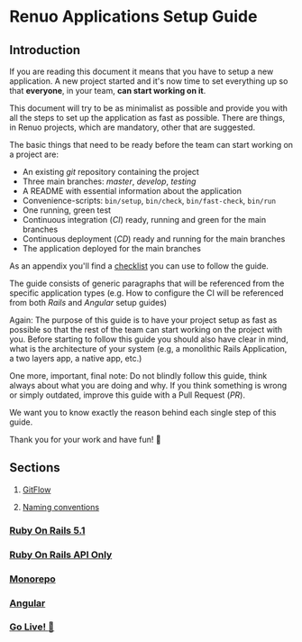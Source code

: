 # Renuo Applications Setup Guide

## Introduction

If you are reading this document it means that you have to setup a new application. 
A new project started and it's now time to set everything up so that **everyone**, in your team, **can start working on it**. 

This document will try to be as minimalist as possible and provide you with all the steps to set up the application as fast as possible. 
There are things, in Renuo projects, which are mandatory, other that are suggested.

The basic things that need to be ready before the team can start working on a project are:

* An existing *git* repository containing the project
* Three main branches: *master*, *develop*, *testing*
* A README with essential information about the application
* Convenience-scripts: `bin/setup`, `bin/check`, `bin/fast-check`, `bin/run`
* One running, green test
* Continuous integration (*CI*) ready, running and green for the main branches
* Continuous deployment (*CD*) ready and running for the main branches
* The application deployed for the main branches

As an appendix you'll find a [checklist](checklist.md) you can use to follow the guide.

The guide consists of generic paragraphs that will be referenced from the specific application types (e.g. How to configure the CI will be referenced from both *Rails* and *Angular* setup guides)

Again: The purpose of this guide is to have your project setup as fast as possible so that the rest of the team can start working on the project with you.
Before starting to follow this guide you should also have clear in mind, what is the architecture of your system (e.g, a monolithic Rails Application, a two layers app, a native app, etc.)

One more, important, final note: Do not blindly follow this guide, think always about what you are doing and why.
If you think something is wrong or simply outdated, improve this guide with a Pull Request (*PR*).

We want you to know exactly the reason behind each single step of this guide.

Thank you for your work and have fun! :tada:

## Sections

1. [GitFlow](gitflow.md)

2. [Naming conventions](naming_conventions.md)

###  [Ruby On Rails 5.1](ruby_on_rails/README.md)

### [Ruby On Rails API Only](ruby_on_rails_api/README.md)

### [Monorepo](monorepo/README.md)

### [Angular](angular/README.md)

### [Go Live! :tada:](go_live.md)
